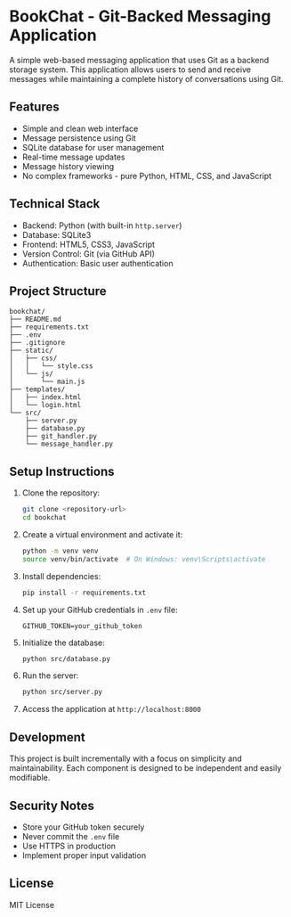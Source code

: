 # BookChat - Git-Backed Messaging Application

A simple web-based messaging application that uses Git as a backend storage system. This application allows users to send and receive messages while maintaining a complete history of conversations using Git.

## Features

- Simple and clean web interface
- Message persistence using Git
- SQLite database for user management
- Real-time message updates
- Message history viewing
- No complex frameworks - pure Python, HTML, CSS, and JavaScript

## Technical Stack

- Backend: Python (with built-in `http.server`)
- Database: SQLite3
- Frontend: HTML5, CSS3, JavaScript
- Version Control: Git (via GitHub API)
- Authentication: Basic user authentication

## Project Structure

```
bookchat/
├── README.md
├── requirements.txt
├── .env
├── .gitignore
├── static/
│   ├── css/
│   │   └── style.css
│   └── js/
│       └── main.js
├── templates/
│   ├── index.html
│   └── login.html
└── src/
    ├── server.py
    ├── database.py
    ├── git_handler.py
    └── message_handler.py
```

## Setup Instructions

1. Clone the repository:
   ```bash
   git clone <repository-url>
   cd bookchat
   ```

2. Create a virtual environment and activate it:
   ```bash
   python -m venv venv
   source venv/bin/activate  # On Windows: venv\Scripts\activate
   ```

3. Install dependencies:
   ```bash
   pip install -r requirements.txt
   ```

4. Set up your GitHub credentials in `.env` file:
   ```
   GITHUB_TOKEN=your_github_token
   ```

5. Initialize the database:
   ```bash
   python src/database.py
   ```

6. Run the server:
   ```bash
   python src/server.py
   ```

7. Access the application at `http://localhost:8000`

## Development

This project is built incrementally with a focus on simplicity and maintainability. Each component is designed to be independent and easily modifiable.

## Security Notes

- Store your GitHub token securely
- Never commit the `.env` file
- Use HTTPS in production
- Implement proper input validation

## License

MIT License
